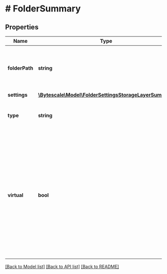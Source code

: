 # # FolderSummary

## Properties

Name | Type | Description | Notes
------------ | ------------- | ------------- | -------------
**folderPath** | **string** | Absolute path to a folder. Begins with a &#x60;/&#x60;. Should not end with a &#x60;/&#x60;. |
**settings** | [**\Bytescale\Model\FolderSettingsStorageLayerSummary**](FolderSettingsStorageLayerSummary.md) |  |
**type** | **string** | Indicates this item is a folder (as opposed to a file). |
**virtual** | **bool** | If &#x60;true&#x60; then the folder was created using the PutFolder operation.  If &#x60;false&#x60; then the folder was created automatically as the result of a file upload operation, and will disappear if/when the folder later becomes empty. |

[[Back to Model list]](../../README.md#models) [[Back to API list]](../../README.md#endpoints) [[Back to README]](../../README.md)
